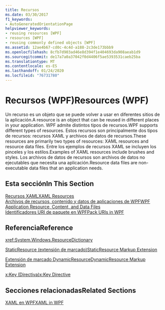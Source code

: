 ```yaml
---
title: Recursos
ms.date: 03/30/2017
f1_keywords:
- AutoGeneratedOrientationPage
helpviewer_keywords:
- reusing resources [WPF]
- resources [WPF]
- reusing commonly defined objects [WPF]
ms.assetid: 12ae4b67-cd0c-4c4d-a188-2c3de173bbb9
ms.openlocfilehash: 8cfb7d903ad46e8d394f1e404693da908aeab1d9
ms.sourcegitcommit: de17a7a0a37042f0d4406f5ae5393531caeb25ba
ms.translationtype: MT
ms.contentlocale: es-ES
ms.lasthandoff: 01/24/2020
ms.locfileid: "76731780"
---
```

# <a name="resources-wpf"></a><span data-ttu-id="8f059-102">Recursos (WPF)</span><span class="sxs-lookup"><span data-stu-id="8f059-102">Resources (WPF)</span></span>
<span data-ttu-id="8f059-103">Un recurso es un objeto que se puede volver a usar en diferentes sitios de la aplicación.</span><span class="sxs-lookup"><span data-stu-id="8f059-103">A resource is an object that can be reused in different places in your application.</span></span> <span data-ttu-id="8f059-104">WPF admite distintos tipos de recursos.</span><span class="sxs-lookup"><span data-stu-id="8f059-104">WPF supports different types of resources.</span></span> <span data-ttu-id="8f059-105">Estos recursos son principalmente dos tipos de recursos: recursos XAML y archivos de datos de recursos.</span><span class="sxs-lookup"><span data-stu-id="8f059-105">These resources are primarily two types of resources: XAML resources and resource data files.</span></span> <span data-ttu-id="8f059-106">Entre los ejemplos de recursos XAML se incluyen los pinceles y los estilos.</span><span class="sxs-lookup"><span data-stu-id="8f059-106">Examples of XAML resources include brushes and styles.</span></span> <span data-ttu-id="8f059-107">Los archivos de datos de recursos son archivos de datos no ejecutables que necesita una aplicación.</span><span class="sxs-lookup"><span data-stu-id="8f059-107">Resource data files are non-executable data files that an application needs.</span></span>  
  
## <a name="in-this-section"></a><span data-ttu-id="8f059-108">Esta sección</span><span class="sxs-lookup"><span data-stu-id="8f059-108">In This Section</span></span>  
 [<span data-ttu-id="8f059-109">Recursos XAML</span><span class="sxs-lookup"><span data-stu-id="8f059-109">XAML Resources</span></span>](../../../desktop-wpf/fundamentals/xaml-resources-define.md)  
 [<span data-ttu-id="8f059-110">Archivos de recursos, contenido y datos de aplicaciones de WPF</span><span class="sxs-lookup"><span data-stu-id="8f059-110">WPF Application Resource, Content, and Data Files</span></span>](../app-development/wpf-application-resource-content-and-data-files.md)  
 [<span data-ttu-id="8f059-111">Identificadores URI de paquete en WPF</span><span class="sxs-lookup"><span data-stu-id="8f059-111">Pack URIs in WPF</span></span>](../app-development/pack-uris-in-wpf.md)  
  
## <a name="reference"></a><span data-ttu-id="8f059-112">Referencia</span><span class="sxs-lookup"><span data-stu-id="8f059-112">Reference</span></span>  
 <xref:System.Windows.ResourceDictionary>  
  
 [<span data-ttu-id="8f059-113">StaticResource (extensión de marcado)</span><span class="sxs-lookup"><span data-stu-id="8f059-113">StaticResource Markup Extension</span></span>](staticresource-markup-extension.md)  
  
 [<span data-ttu-id="8f059-114">Extensión de marcado DynamicResource</span><span class="sxs-lookup"><span data-stu-id="8f059-114">DynamicResource Markup Extension</span></span>](dynamicresource-markup-extension.md)  
  
 [<span data-ttu-id="8f059-115">x:Key (Directiva)</span><span class="sxs-lookup"><span data-stu-id="8f059-115">x:Key Directive</span></span>](../../../desktop-wpf/xaml-services/xkey-directive.md)  
  
## <a name="related-sections"></a><span data-ttu-id="8f059-116">Secciones relacionadas</span><span class="sxs-lookup"><span data-stu-id="8f059-116">Related Sections</span></span>  
 [<span data-ttu-id="8f059-117">XAML en WPF</span><span class="sxs-lookup"><span data-stu-id="8f059-117">XAML in WPF</span></span>](xaml-in-wpf.md)
